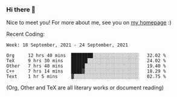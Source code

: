 ### Hi there 👋

Nice to meet you! For more about me, see you on [my homepage](https://jiayipan.me) :)


Recent Coding:
<!--START_SECTION:waka-->
```text
Week: 18 September, 2021 - 24 September, 2021

Org     12 hrs 40 mins  ████████░░░░░░░░░░░░░░░░░   32.02 % 
TeX     9 hrs 30 mins   ██████░░░░░░░░░░░░░░░░░░░   24.02 % 
Other   7 hrs 40 mins   █████░░░░░░░░░░░░░░░░░░░░   19.40 % 
C++     7 hrs 14 mins   ████▓░░░░░░░░░░░░░░░░░░░░   18.29 % 
Text    1 hr 5 mins     ▓░░░░░░░░░░░░░░░░░░░░░░░░   02.75 % 
```
<!--END_SECTION:waka-->
(Org, Other and TeX are all literary works or document reading)
